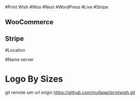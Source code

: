 #Print Wish
#Woo
#Next
#WordPress
#Live
#Stripe

## WooCommerce 
## Stripe

#Location

#Name server
# Logo By Sizes




git remote set-url origin https://github.com/mufaqar/printwish.git
